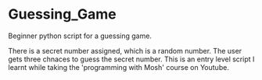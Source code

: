 # Guessing_Game
Beginner python script for a guessing game.

There is a secret number assigned, which is a random number. The user gets three chnaces to guess the secret number. 
This is an entry level script I learnt while taking the 'programming with Mosh' course on Youtube. 

